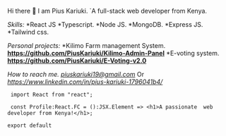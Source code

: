 Hi there 👋  I am Pius Kariuki.
	`A full-stack web developer from Kenya.
		
		
*Skills:*			*React JS
	   	  	*Typescript.
		    	*Node JS.
		    	*MongoDB.
		    	*Express JS.
		    	*Tailwind css.

*Personal projects:*	*Kilimo Farm management System. **https://github.com/PiusKariuki/Kilimo-Admin-Panel**
			*E-voting system. **https://github.com/PiusKariuki/E-Voting-v2.0**




*How to reach me.*
	*piuskariuki19@gmail.com*
	Or 
	*https://www.linkedin.com/in/pius-kariuki-1796041b4/*
  
 
 
 
 
 
```
 import React from "react";
 
 const Profile:React.FC = ():JSX.Element => <h1>A passionate  web developer from Kenya!</h1>;

export default 
```
